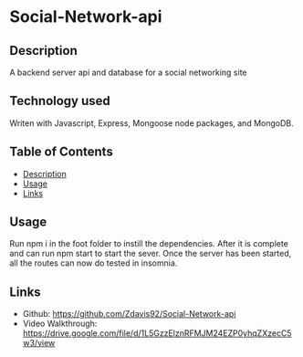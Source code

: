 # Social-Network-api
## Description
A backend server api and database for a social networking site
## Technology used
Writen with Javascript, Express, Mongoose node packages, and MongoDB.
## Table of Contents
- [Description](#description)
- [Usage](#usage)
- [Links](#links)
## Usage
Run npm i in the foot folder to instill the dependencies. After it is complete and can run npm start to start the sever. Once the server has been started, all the routes can now do tested in insomnia.

## Links
  - Github: https://github.com/Zdavis92/Social-Network-api
  - Video Walkthrough: https://drive.google.com/file/d/1L5GzzElznRFMJM24EZP0yhqZXzecC5w3/view